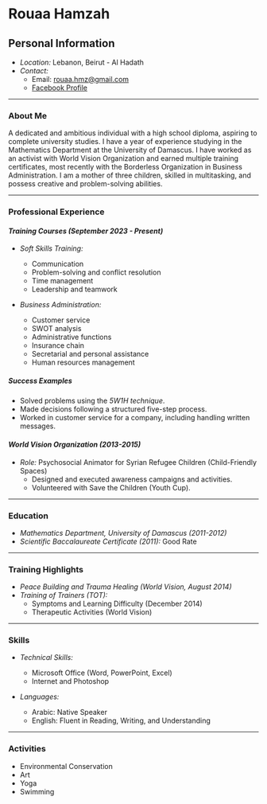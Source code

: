 # Rouaa Hamzah

## Personal Information

- *Location:* Lebanon, Beirut - Al Hadath
- *Contact:*
  - Email: <rouaa.hmz@gmail.com> 
  - [Facebook Profile](https://www.facebook.com/share/15fLEQG46Y/?mibextid=wwXIfr)

---

### About Me

A dedicated and ambitious individual with a high school diploma, aspiring to
complete university studies.
I have a year of experience studying in the Mathematics Department at
the University of Damascus.
I have worked as an activist with World Vision Organization and earned multiple training
certificates, most recently with the Borderless Organization in Business Administration.
I am a mother of three children, skilled in multitasking, and possess creative and
problem-solving abilities.

---

### Professional Experience

#### *Training Courses (September 2023 - Present)*

- *Soft Skills Training:*
  - Communication
  - Problem-solving and conflict resolution
  - Time management
  - Leadership and teamwork

- *Business Administration:*
  - Customer service
  - SWOT analysis
  - Administrative functions
  - Insurance chain
  - Secretarial and personal assistance
  - Human resources management

##### Success Examples

- Solved problems using the *5W1H technique*.
- Made decisions following a structured five-step process.
- Worked in customer service for a company, including handling written messages.

#### *World Vision Organization (2013-2015)*

- *Role:* Psychosocial Animator for Syrian Refugee Children (Child-Friendly Spaces)
  - Designed and executed awareness campaigns and activities.
  - Volunteered with Save the Children (Youth Cup).

---

### Education

- *Mathematics Department, University of Damascus (2011-2012)*
- *Scientific Baccalaureate Certificate (2011):* Good Rate

---

### Training Highlights

- *Peace Building and Trauma Healing (World Vision, August 2014)*
- *Training of Trainers (TOT):*
  - Symptoms and Learning Difficulty (December 2014)
  - Therapeutic Activities (World Vision)

---

### Skills

- *Technical Skills:*
  - Microsoft Office (Word, PowerPoint, Excel)
  - Internet and Photoshop

- *Languages:*
  - Arabic: Native Speaker
  - English: Fluent in Reading, Writing, and Understanding

---

### Activities

- Environmental Conservation  
- Art  
- Yoga  
- Swimming

